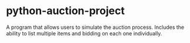 # python-auction-project
A program that allows users to simulate the auction process.
Includes the ability to list multiple items and bidding on each one individually.